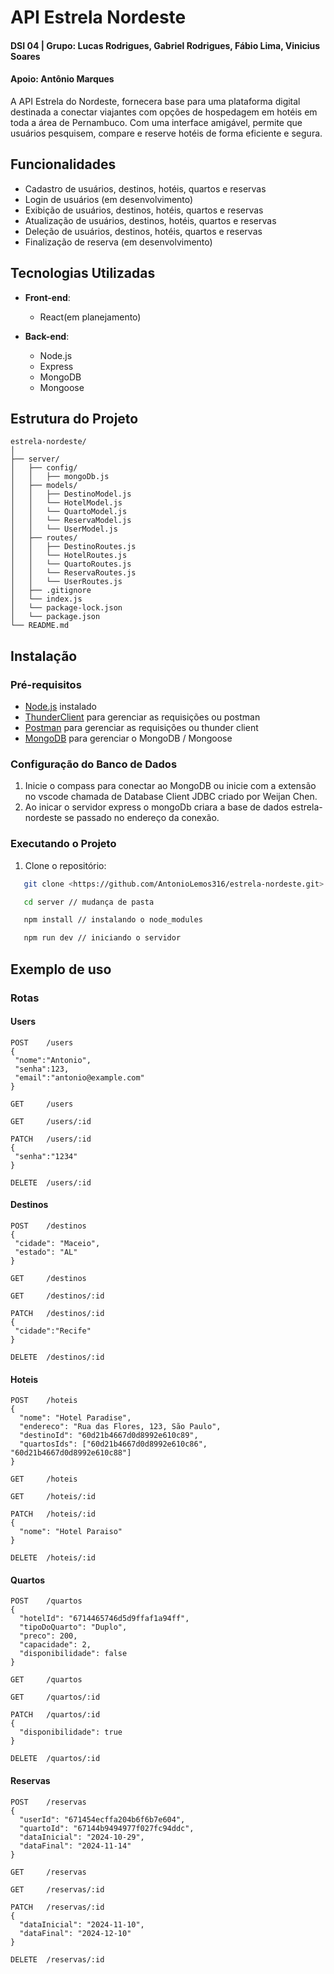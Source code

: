 # API Estrela Nordeste

#### DSI 04 | Grupo: Lucas Rodrigues, Gabriel Rodrigues, Fábio Lima, Vinicius Soares
#### Apoio: Antônio Marques
A API Estrela do Nordeste, fornecera base para uma plataforma digital destinada a conectar viajantes com opções de hospedagem em hotéis em toda a área de Pernambuco. Com uma interface amigável, permite que usuários pesquisem, compare e reserve hotéis de forma eficiente e segura.

## Funcionalidades

- Cadastro de usuários, destinos, hotéis, quartos e reservas
- Login de usuários (em desenvolvimento)
- Exibição de usuários, destinos, hotéis, quartos e reservas
- Atualização de usuários, destinos, hotéis, quartos e reservas
- Deleção de usuários, destinos, hotéis, quartos e reservas
- Finalização de reserva (em desenvolvimento)

## Tecnologias Utilizadas

- **Front-end**: 
  - React(em planejamento)

- **Back-end**:
  - Node.js
  - Express
  - MongoDB
  - Mongoose

## Estrutura do Projeto
```
estrela-nordeste/
│
├── server/
│   ├── config/
│   │   ├── mongoDb.js
│   ├── models/
│   │   ├── DestinoModel.js
│   │   └── HotelModel.js
│   │   └── QuartoModel.js
│   │   └── ReservaModel.js
│   │   └── UserModel.js
│   ├── routes/
│   │   ├── DestinoRoutes.js
│   │   └── HotelRoutes.js
│   │   └── QuartoRoutes.js
│   │   └── ReservaRoutes.js
│   │   └── UserRoutes.js
│   ├── .gitignore
│   └── index.js
│   └── package-lock.json
│   └── package.json
└── README.md
```

## Instalação

### Pré-requisitos

- [Node.js](https://nodejs.org/) instalado
- [ThunderClient](https://www.thunderclient.com/) para gerenciar as requisições ou postman
- [Postman](https://www.postman.com/downloads/) para gerenciar as requisições ou thunder client
- [MongoDB](https://www.mongodb.com/try/download/community) para gerenciar o MongoDB / Mongoose

### Configuração do Banco de Dados

1. Inicie o compass para conectar ao MongoDB ou inicie com a extensão no vscode chamada de Database Client JDBC criado por Weijan Chen.
2. Ao inicar o servidor express o mongoDb criara a base de dados estrela-nordeste se passado no endereço da conexão.

### Executando o Projeto

1. Clone o repositório:
```bash
   git clone <https://github.com/AntonioLemos316/estrela-nordeste.git>

   cd server // mudança de pasta

   npm install // instalando o node_modules

   npm run dev // iniciando o servidor
```

## Exemplo de uso

### Rotas

#### Users
```
POST    /users
{
 "nome":"Antonio",
 "senha":123,
 "email":"antonio@example.com"
}

GET     /users

GET     /users/:id

PATCH   /users/:id
{
 "senha":"1234"
}

DELETE  /users/:id
```

#### Destinos
```
POST    /destinos
{
 "cidade": "Maceio",
 "estado": "AL"
}

GET     /destinos

GET     /destinos/:id

PATCH   /destinos/:id
{
 "cidade":"Recife"
}

DELETE  /destinos/:id
```

#### Hoteis
```
POST    /hoteis
{
  "nome": "Hotel Paradise",
  "endereco": "Rua das Flores, 123, São Paulo",
  "destinoId": "60d21b4667d0d8992e610c89",  
  "quartosIds": ["60d21b4667d0d8992e610c86", "60d21b4667d0d8992e610c88"] 
}

GET     /hoteis

GET     /hoteis/:id

PATCH   /hoteis/:id
{
  "nome": "Hotel Paraiso"
}

DELETE  /hoteis/:id
```

#### Quartos
```
POST    /quartos
{
  "hotelId": "6714465746d5d9ffaf1a94ff",  
  "tipoDoQuarto": "Duplo",
  "preco": 200,
  "capacidade": 2,
  "disponibilidade": false
}

GET     /quartos

GET     /quartos/:id

PATCH   /quartos/:id
{
  "disponibilidade": true
}

DELETE  /quartos/:id
```

#### Reservas
```
POST    /reservas
{
  "userId": "671454ecffa204b6f6b7e604",  
  "quartoId": "67144b9494977f027fc94ddc", 
  "dataInicial": "2024-10-29",
  "dataFinal": "2024-11-14"
}

GET     /reservas

GET     /reservas/:id

PATCH   /reservas/:id
{
  "dataInicial": "2024-11-10",
  "dataFinal": "2024-12-10"
}

DELETE  /reservas/:id